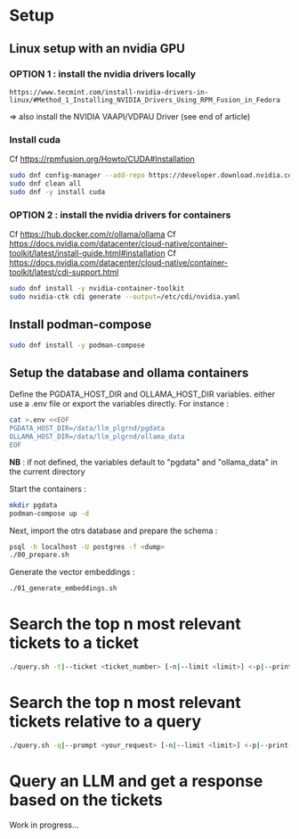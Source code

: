 # Setup

## Linux setup with an nvidia GPU
### OPTION 1 : install the nvidia drivers locally

~~~
https://www.tecmint.com/install-nvidia-drivers-in-linux/#Method_1_Installing_NVIDIA_Drivers_Using_RPM_Fusion_in_Fedora
~~~
=> also install the NVIDIA VAAPI/VDPAU Driver (see end of article)

### Install cuda

Cf https://rpmfusion.org/Howto/CUDA#Installation

~~~bash
sudo dnf config-manager --add-repo https://developer.download.nvidia.com/compute/cuda/repos/fedora39/x86_64/cuda-fedora39.repo
sudo dnf clean all
sudo dnf -y install cuda
~~~

### OPTION 2 : install the nvidia drivers for containers

Cf https://hub.docker.com/r/ollama/ollama
Cf https://docs.nvidia.com/datacenter/cloud-native/container-toolkit/latest/install-guide.html#installation
Cf https://docs.nvidia.com/datacenter/cloud-native/container-toolkit/latest/cdi-support.html

~~~bash
sudo dnf install -y nvidia-container-toolkit
sudo nvidia-ctk cdi generate --output=/etc/cdi/nvidia.yaml
~~~


## Install podman-compose

~~~bash
sudo dnf install -y podman-compose
~~~


## Setup the database and ollama containers

Define the PGDATA_HOST_DIR and OLLAMA_HOST_DIR variables.
either use a .env file or export the variables directly.
For instance :

~~~bash
cat >.env <<EOF
PGDATA_HOST_DIR=/data/llm_plgrnd/pgdata
OLLAMA_HOST_DIR=/data/llm_plgrnd/ollama_data
EOF
~~~

**NB** : if not defined, the variables default to "pgdata"
         and "ollama_data" in the current directory

Start the containers :

~~~bash
mkdir pgdata
podman-compose up -d
~~~

Next, import the otrs database and prepare the schema :

~~~bash
psql -h localhost -U postgres -f <dump>
./00_prepare.sh
~~~

Generate the vector embeddings :
~~~bash
./01_generate_embeddings.sh
~~~


# Search the top n most relevant tickets to a ticket

~~~bash
./query.sh -t|--ticket <ticket_number> [-n|--limit <limit>] <-p|--print-conversation>
~~~


# Search the top n most relevant tickets relative to a query

~~~bash
./query.sh -q|--prompt <your_request> [-n|--limit <limit>] <-p|--print-conversation>
~~~


# Query an LLM and get a response based on the tickets

Work in progress...

